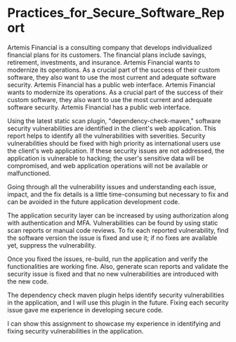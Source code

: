 # Practices_for_Secure_Software_Report

Artemis Financial is a consulting company that develops individualized financial plans for its customers. The financial plans include savings, retirement, investments, and insurance. Artemis Financial wants to modernize its operations. As a crucial part of the success of their custom software, they also want to use the most current and adequate software security. Artemis Financial has a public web interface. Artemis Financial wants to modernize its operations. As a crucial part of the success of their custom software, they also want to use the most current and adequate software security. Artemis Financial has a public web interface. 

Using the latest static scan plugin, "dependency-check-maven," software security vulnerabilities are identified in the client's web application. This report helps to identify all the vulnerabilities with severities. Security vulnerabilities should be fixed with high priority as international users use the client's web application. If these security issues are not addressed, the application is vulnerable to hacking; the user's sensitive data will be compromised, and web application operations will not be available or malfunctioned.

Going through all the vulnerability issues and understanding each issue, impact, and the fix details is a little time-consuming but necessary to fix and can be avoided in the future application development code.

The application security layer can be increased by using authorization along with authentication and MFA. Vulnerabilities can be found by using static scan reports or manual code reviews. To fix each reported vulnerability, find the software version the issue is fixed and use it; if no fixes are available yet, suppress the vulnerability.

Once you fixed the issues, re-build, run the application and verify the functionalities are working fine. Also, generate scan reports and validate the security issue is fixed and that no new vulnerabilities are introduced with the new code.

The dependency check maven plugin helps identify security vulnerabilities in the application, and I will use this plugin in the future. Fixing each security issue gave me experience in developing secure code.

I can show this assignment to showcase my experience in identifying and fixing security vulnerabilities in the application.
